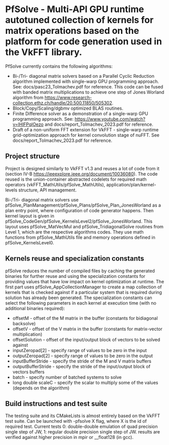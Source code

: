 # PfSolve - Multi-API GPU runtime autotuned collection of kernels for matrix operations based on the platform for code generation used in the VkFFT library.

PfSolve currently contains the following algorithms:

- Bi-/Tri- diagonal matrix solvers based on a Parallel Cyclic Reduction algorithm implemented with single-warp GPU programming approach. See: docs/pasc23_Tolmachev.pdf for reference. This code can be fused with banded matrix multiplications to achieve one step of Jones Worland algorithm from https://www.research-collection.ethz.ch/handle/20.500.11850/505302.
- Block/Copy/Scaling/dgbmv optimized BLAS routines. 
- Finite Difference solver as a demonstration of a single-warp GPU programming approach. See: https://www.youtube.com/watch?v=lHlFPqlOezo and docs/report_Tolmachev_2023.pdf for reference.
- Draft of a non-uniform FFT extension for VkFFT - single-warp runtime grid-optimization approach for kernel convolution stage of nuFFT. See docs/report_Tolmachev_2023.pdf for reference.

## Project structure

Project is designed similarly to VkFFT v1.3 and reuses a lot of code from it (section IV-B https://ieeexplore.ieee.org/document/10036080). The code reused is the union-container abstracted codelets for required math operators (vkFFT_MathUtils/pfSolve_MathUtils), application/plan/kernel-levels structure, API management.

Bi-/Tri- diagonal matrix solvers use pfSolve_PlanManagement/pfSolve_Plans/pfSolve_Plan_JonesWorland as a plan entry point, where configuration of code generator happens. Then kernel layout is given in pfSolve_CodeGen/pfSolve_KernelsLevel2/pfSolve_JonesWorland. This layout uses pfSolve_MatVecMul and pfSolve_TridiagonalSolve routines from Level 1, which are the respective algorithms codes. They use math functions from pfSolve_MathUtils file and memory operations defined in pfSolve_KernelsLevel0.

## Kernels reuse and specialization constants

pfSolve reduces the number of compiled files by caching the generated binaries for further reuse and using the specialization constants for providing values that have low impact on kernel optimization at runtime. The first part uses pfSolve_AppCollectionManager to create a map collection of kernels that is checked against if a particular system that is required during solution has already been generated. The specialization constants can select the following parameters in each kernel at execution time (with no additional binaries required): 

- offsetM - offset of the M matrix in the buffer (constants for bidiagonal backsolve)
- offsetV - offset of the V matrix in the buffer (constants for matrix-vector multiplication)
- offsetSolution - offset of the input/output block of vectors to be solved against
- inputZeropad[2] - specify range of values to be zero in the input
- outputZeropad[2] - specify range of values to be zero in the output 
- inputBufferStride - specify the stride of the M and V matrix buffers
- outputBufferStride - specify the stride of the input/output block of vectors buffers
- batch - specify number of batched systems to solve
- long double scaleC - specify the scalar to multiply some of the values (depends on the algorithm)

## Build instructions and test suite 

The testing suite and its CMakeLists is almost entirely based on the VkFFT test suite. Can be launched with -pfsolve X flag, where X is the id of required test. Current tests 0: double-double emulation of quad precision single step of JW, 1: regular double precision single step of JW. results are verified against higher precision in mpir or __float128 (in gcc).

